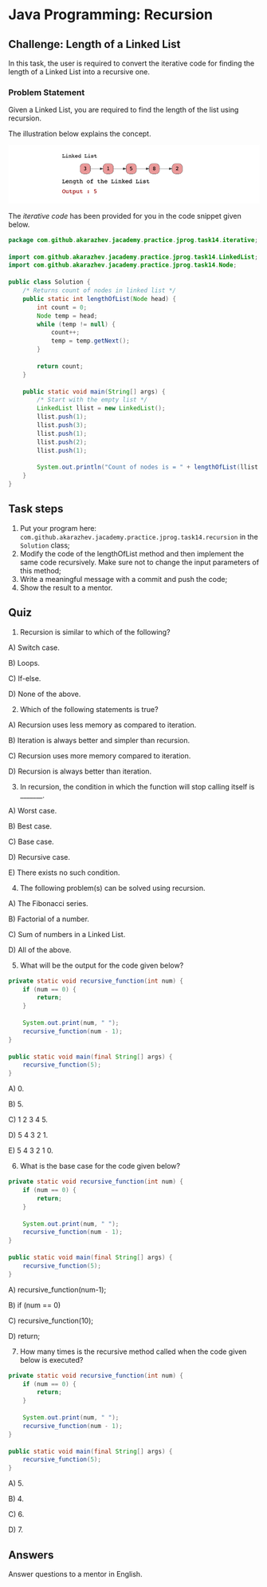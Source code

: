# Java Programming: Recursion

## Challenge: Length of a Linked List

In this task, the user is required to convert the iterative code for finding the length of a Linked List into a recursive one.

### Problem Statement

Given a Linked List, you are required to find the length of the list using recursion.

The illustration below explains the concept.

![alt text](../../etc/recursion/linked-list.png "Linked List")

The <i>iterative code</i> has been provided for you in the code snippet given below.

```java
package com.github.akarazhev.jacademy.practice.jprog.task14.iterative;

import com.github.akarazhev.jacademy.practice.jprog.task14.LinkedList;
import com.github.akarazhev.jacademy.practice.jprog.task14.Node;

public class Solution {
    /* Returns count of nodes in linked list */
    public static int lengthOfList(Node head) {
        int count = 0;
        Node temp = head;
        while (temp != null) {
            count++;
            temp = temp.getNext();
        }

        return count;
    }

    public static void main(String[] args) {
        /* Start with the empty list */
        LinkedList llist = new LinkedList();
        llist.push(1);
        llist.push(3);
        llist.push(1);
        llist.push(2);
        llist.push(1);

        System.out.println("Count of nodes is = " + lengthOfList(llist.getHead()));
    }
}
```

## Task steps

1. Put your program here: `com.github.akarazhev.jacademy.practice.jprog.task14.recursion` in the `Solution` class; 
2. Modify the code of the lengthOfList method and then implement the same code recursively. 
   Make sure not to change the input parameters of this method;
3. Write a meaningful message with a commit and push the code;
4. Show the result to a mentor.

## Quiz

1. Recursion is similar to which of the following?

A) Switch case.

B) Loops.

C) If-else.

D) None of the above.

2. Which of the following statements is true?

A) Recursion uses less memory as compared to iteration.

B) Iteration is always better and simpler than recursion.

C) Recursion uses more memory compared to iteration.

D) Recursion is always better than iteration.

3. In recursion, the condition in which the function will stop calling itself is _______.

A) Worst case.

B) Best case. 

C) Base case.

D) Recursive case.

E) There exists no such condition.

4. The following problem(s) can be solved using recursion.

A) The Fibonacci series.

B) Factorial of a number.

C) Sum of numbers in a Linked List.

D) All of the above.

5. What will be the output for the code given below?

```java
private static void recursive_function(int num) {
    if (num == 0) {
        return;
    }
    
    System.out.print(num, " ");
    recursive_function(num - 1);
}

public static void main(final String[] args) {
    recursive_function(5);
}
```

A) 0.

B) 5.

C) 1 2 3 4 5.

D) 5 4 3 2 1.

E) 5 4 3 2 1 0.

6. What is the base case for the code given below?

```java
private static void recursive_function(int num) {
    if (num == 0) {
        return;
    }
    
    System.out.print(num, " ");
    recursive_function(num - 1);
}

public static void main(final String[] args) {
    recursive_function(5);
}
```

A) recursive_function(num-1);

B) if (num == 0)

C) recursive_function(10);

D) return;

7. How many times is the recursive method called when the code given below is executed?

```java
private static void recursive_function(int num) {
    if (num == 0) {
        return;
    }
    
    System.out.print(num, " ");
    recursive_function(num - 1);
}

public static void main(final String[] args) {
    recursive_function(5);
}
```

A) 5.

B) 4.

C) 6.

D) 7.

## Answers

Answer questions to a mentor in English.